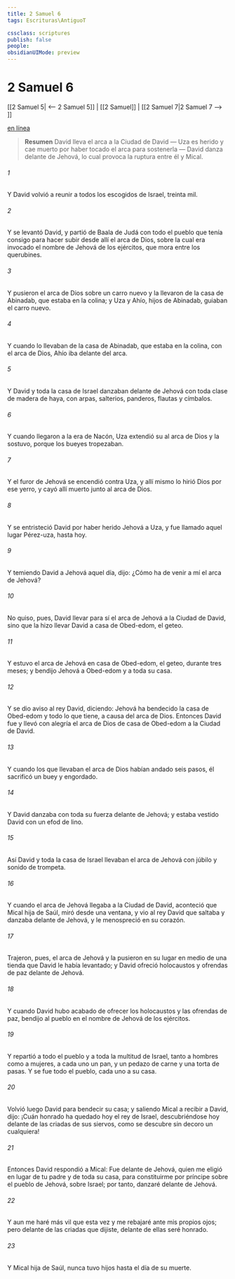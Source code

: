 ```yaml
---
title: 2 Samuel 6
tags: Escrituras\AntiguoT

cssclass: scriptures
publish: false
people:
obsidianUIMode: preview
---
```


# 2 Samuel 6
[[2 Samuel 5| <-- 2 Samuel 5]] | [[2 Samuel]] | [[2 Samuel 7|2 Samuel 7 --> ]]

[en línea](https://churchofjesuschrist.org/study/scriptures/ot/2-sam/6?lang=spa)

> __Resumen__
David lleva el arca a la Ciudad de David — Uza es herido y cae muerto por haber tocado el arca para sostenerla — David danza delante de Jehová, lo cual provoca la ruptura entre él y Mical.

###### 1 
Y David volvió a reunir a todos los escogidos de Israel, treinta mil.

###### 2 
Y se levantó David, y partió de Baala de Judá con todo el pueblo que tenía consigo para hacer subir desde allí el arca de Dios, sobre la cual era invocado el nombre de Jehová de los ejércitos, que mora entre los querubines.

###### 3 
Y pusieron el arca de Dios sobre un carro nuevo y la llevaron de la casa de Abinadab, que estaba en la colina; y Uza y Ahío, hijos de Abinadab, guiaban el carro nuevo.

###### 4 
Y cuando lo llevaban de la casa de Abinadab, que estaba en la colina, con el arca de Dios, Ahío iba delante del arca.

###### 5 
Y David y toda la casa de Israel danzaban delante de Jehová con toda clase de  madera de haya, con arpas, salterios, panderos, flautas y címbalos.

###### 6 
Y cuando llegaron a la era de Nacón, Uza extendió su  al arca de Dios y la sostuvo, porque los bueyes tropezaban.

###### 7 
Y el furor de Jehová se encendió contra Uza, y allí mismo lo hirió Dios por ese yerro, y cayó allí muerto junto al arca de Dios.

###### 8 
Y se entristeció David por haber herido Jehová a Uza, y fue llamado aquel lugar Pérez-uza, hasta hoy.

###### 9 
Y temiendo David a Jehová aquel día, dijo: ¿Cómo ha de venir a mí el arca de Jehová?

###### 10 
No quiso, pues, David llevar para sí el arca de Jehová a la Ciudad de David, sino que la hizo llevar David a casa de Obed-edom, el geteo.

###### 11 
Y estuvo el arca de Jehová en casa de Obed-edom, el geteo, durante tres meses; y bendijo Jehová a Obed-edom y a toda su casa.

###### 12 
Y se dio aviso al rey David, diciendo: Jehová ha bendecido la casa de Obed-edom y todo lo que tiene, a causa del arca de Dios. Entonces David fue y llevó con alegría el arca de Dios de casa de Obed-edom a la Ciudad de David.

###### 13 
Y cuando los que llevaban el arca de Dios habían andado seis pasos, él sacrificó un buey y  engordado.

###### 14 
Y David danzaba con toda su fuerza delante de Jehová; y estaba vestido David con un efod de lino.

###### 15 
Así David y toda la casa de Israel llevaban el arca de Jehová con júbilo y sonido de trompeta.

###### 16 
Y cuando el arca de Jehová llegaba a la Ciudad de David, aconteció que Mical hija de Saúl, miró desde una ventana, y vio al rey David que saltaba y danzaba delante de Jehová, y le menospreció en su corazón.

###### 17 
Trajeron, pues, el arca de Jehová y la pusieron en su lugar en medio de una tienda que David le había levantado; y David ofreció holocaustos y ofrendas de paz delante de Jehová.

###### 18 
Y cuando David hubo acabado de ofrecer los holocaustos y las ofrendas de paz, bendijo al pueblo en el nombre de Jehová de los ejércitos.

###### 19 
Y repartió a todo el pueblo y a toda la multitud de Israel, tanto a hombres como a mujeres, a cada uno un pan, y un pedazo de carne y una torta de pasas. Y se fue todo el pueblo, cada uno a su casa.

###### 20 
Volvió luego David para bendecir su casa; y saliendo Mical a recibir a David, dijo: ¡Cuán honrado ha quedado hoy el rey de Israel, descubriéndose hoy delante de las criadas de sus siervos, como se descubre sin decoro un cualquiera!

###### 21 
Entonces David respondió a Mical: Fue delante de Jehová, quien me eligió en lugar de tu padre y de toda su casa, para constituirme por príncipe sobre el pueblo de Jehová, sobre Israel; por tanto, danzaré delante de Jehová.

###### 22 
Y aun me haré más vil que esta vez y me rebajaré ante mis propios ojos; pero delante de las criadas que dijiste, delante de ellas seré honrado.

###### 23 
Y Mical hija de Saúl, nunca tuvo hijos hasta el día de su muerte.

